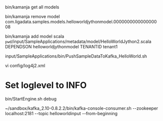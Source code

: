 bin/kamanja get all models
 
bin/kamanja remove model com.ligadata.samples.models.helloworldjythonmodel.000000000000000008
  
bin/kamanja add model scala `pwd`/input/SampleApplications/metadata/model/HelloWorldJython2.scala DEPENDSON helloworldjythonmodel TENANTID tenant1 

input/SampleApplications/bin/PushSampleDataToKafka_HelloWorld.sh

vi config/log4j2.xml 
# Set loglevel to INFO

bin/StartEngine.sh debug

 ~/sandbox/kafka_2.10-0.8.2.2/bin/kafka-console-consumer.sh --zookeeper localhost:2181 --topic helloworldinput --from-beginning
